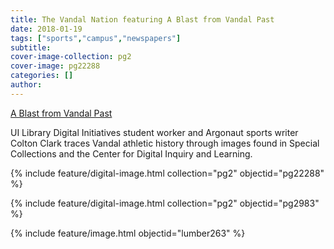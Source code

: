 ```yaml
---
title: The Vandal Nation featuring A Blast from Vandal Past
date: 2018-01-19
tags: ["sports","campus","newspapers"]
subtitle: 
cover-image-collection: pg2
cover-image: pg22288
categories: []
author:
---
```


[A Blast from Vandal Past](https://www.thevandalnation.com/feature-a-blast-from-vandal-past/)

UI Library Digital Initiatives student worker and Argonaut sports writer Colton Clark traces Vandal athletic history through images found in Special Collections and the Center for Digital Inquiry and Learning.

{% include feature/digital-image.html collection="pg2" objectid="pg22288" %}

{% include feature/digital-image.html collection="pg2" objectid="pg2983" %}

{% include feature/image.html objectid="lumber263" %}